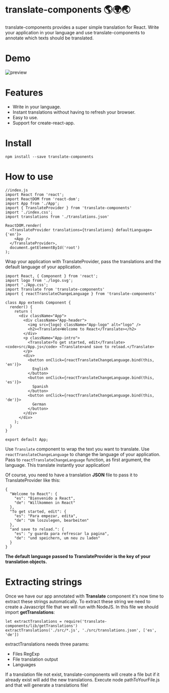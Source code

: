 # translate-components 🌎🌍🌏  
translate-components provides a super simple translation for React. Write your application in your language and use translate-components to annotate which texts should be translated.

# Demo
![preview](https://raw.githubusercontent.com/zamarrowski/translate-components/master/preview.gif)

# Features
* Write in your language.
* Instant translations without having to refresh your browser.
* Easy to use.
* Support for create-react-app.

# Install
```
npm install --save translate-components
```
# How to use
```
//index.js
import React from 'react';
import ReactDOM from 'react-dom';
import App from './App';
import { TranslateProvider } from 'translate-components'
import './index.css';
import translations from './translations.json'

ReactDOM.render(
  <TranslateProvider translations={translations} defaultLanguage={'en'}>
    <App />
  </TranslateProvider>,
  document.getElementById('root')
);
```
Wrap your application with TranslateProvider, pass the translations and the default language of your application.

```
import React, { Component } from 'react';
import logo from './logo.svg';
import './App.css';
import Translate from 'translate-components'
import { reactTranslateChangeLanguage } from 'translate-components'

class App extends Component {
  render() {
    return (
      <div className="App">
        <div className="App-header">
          <img src={logo} className="App-logo" alt="logo" />
          <h2><Translate>Welcome to React</Translate></h2>
        </div>
        <p className="App-intro">
          <Translate>To get started, edit</Translate> <code>src/App.js</code> <Translate>and save to reload.</Translate>
        </p>
        <div>
          <button onClick={reactTranslateChangeLanguage.bind(this, 'en')}>
            English
          </button>
          <button onClick={reactTranslateChangeLanguage.bind(this, 'es')}>
            Spanish
          </button>
          <button onClick={reactTranslateChangeLanguage.bind(this, 'de')}>
            German
          </button>
        </div>
      </div>
    );
  }
}

export default App;
```

Use ```Translate``` component to wrap the text you want to translate.
Use ```reactTranslateChangeLanguage``` to change the language of your application. Pass to ```reactTranslateChangeLanguage``` function, as first argument, the language. This translate instantly your application!

Of course, you need to have a translation **JSON** file to pass it to TranslateProvider like this:
```
{
  "Welcome to React": {
    "es": "Bienvenido a React",
    "de": "Willkommen in React"
  },
  "To get started, edit": {
    "es": "Para empezar, edita",
    "de": "Um loszulegen, bearbeiten"
  },
  "and save to reload.": {
    "es": "y guarda para refrescar la pagina",
    "de": "und speichern, um neu zu laden"
  }
}
```
**The default language passed to TranslateProvider is the key of your translation objects.**

# Extracting strings
Once we have our app annotated with **Translate** component it's now time to extract these strings automatically.
To extract these string we need to create a Javascript file that we will run with NodeJS.
In this file we should import **getTranslations**:
```
let extractTranslations = require('translate-components/lib/getTranslations')
extractTranslations('./src/*.js', './src/translations.json', ['es', 'de'])
```
extractTranslations needs three params:
* Files RegExp
* File translation output
* Languages

If a translation file not exist, translate-components will create a file but if it already exist will add the new translations.
Execute node pathToYourFile.js and that will generate a translations file!
